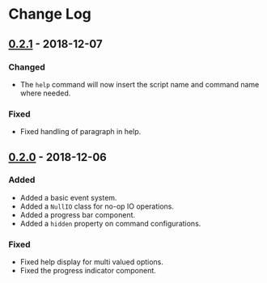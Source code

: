 # Change Log

## [0.2.1] - 2018-12-07

### Changed

- The `help` command will now insert the script name and command name where needed.

### Fixed

- Fixed handling of paragraph in help.


## [0.2.0] - 2018-12-06

### Added

- Added a basic event system.
- Added a `NullIO` class for no-op IO operations.
- Added a progress bar component.
- Added a `hidden` property on command configurations.

### Fixed

- Fixed help display for multi valued options.
- Fixed the progress indicator component.


[Unreleased]: https://github.com/sdispater/tomlkit/compare/0.2.1...master
[0.2.1]: https://github.com/sdispater/tomlkit/releases/tag/0.2.1
[0.2.0]: https://github.com/sdispater/tomlkit/releases/tag/0.2.0
[0.1.0]: https://github.com/sdispater/tomlkit/releases/tag/0.1.0
